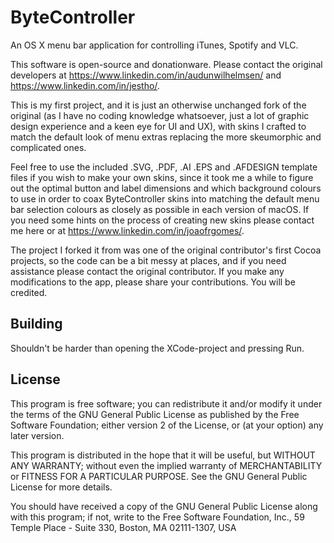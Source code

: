 ByteController
==============

An OS X menu bar application for controlling iTunes, Spotify and VLC.

This software is open-source and donationware. Please contact the
original developers at https://www.linkedin.com/in/audunwilhelmsen/ and
https://www.linkedin.com/in/jestho/.

This is my first project, and it is just an otherwise unchanged fork of
the original (as I have no coding knowledge whatsoever, just a lot of
graphic design experience and a keen eye for UI and UX), with skins I
crafted to match the default look of menu extras replacing the more
skeumorphic and complicated ones.

Feel free to use the included .SVG, .PDF, .AI .EPS and .AFDESIGN template
files if you wish to make your own skins, since it took me a while to
figure out the optimal button and label dimensions and which background
colours to use in order to coax ByteController skins into matching the
default menu bar selection colours as closely as possible in each version
of macOS. If you need some hints on the process of creating new skins
please contact me here or at https://www.linkedin.com/in/joaofrgomes/.

The project I forked it from was one of the original contributor's first
Cocoa projects, so the code can be a bit messy at places, and if you need
assistance please contact the original contributor. If you make any
modifications to the app, please share your contributions.
You will be credited.

Building
--------
Shouldn't be harder than opening the XCode-project and pressing Run.

License
-------
 This program is free software; you can redistribute it and/or
 modify it under the terms of the GNU General Public License
 as published by the Free Software Foundation; either version 2
 of the License, or (at your option) any later version.
 
 This program is distributed in the hope that it will be useful,
 but WITHOUT ANY WARRANTY; without even the implied warranty of
 MERCHANTABILITY or FITNESS FOR A PARTICULAR PURPOSE.  See the
 GNU General Public License for more details.
 
 You should have received a copy of the GNU General Public License
 along with this program; if not, write to the Free Software
 Foundation, Inc., 59 Temple Place - Suite 330, Boston, MA  02111-1307, USA
